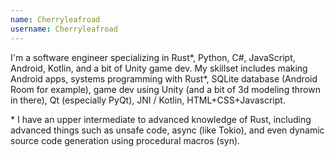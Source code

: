 ```yaml
---
name: Cherryleafroad
username: Cherryleafroad
---
```


I'm a software engineer specializing in Rust\*, Python, C#, JavaScript, Android, Kotlin, and a bit of Unity game dev. My skillset includes making Android apps, systems programming with Rust\*, SQLite database (Android Room for example), game dev using Unity (and a bit of 3d modeling thrown in there), Qt (especially PyQt), JNI / Kotlin, HTML+CSS+Javascript.

\* I have an upper intermediate to advanced knowledge of Rust, including advanced things such as unsafe code, async (like Tokio), and even dynamic source code generation using procedural macros (syn).
